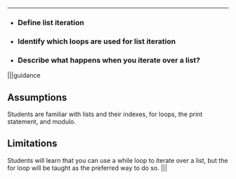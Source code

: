---

* ### Define list iteration
* ### Identify which loops are used for list iteration
* ### Describe what happens when you iterate over a list?

|||guidance
## Assumptions
Students are familiar with lists and their indexes, for loops, the print statement, and modulo.

## Limitations
Students will learn that you can use a while loop to iterate over a list, but the for loop will be taught as the preferred way to do so.
|||
